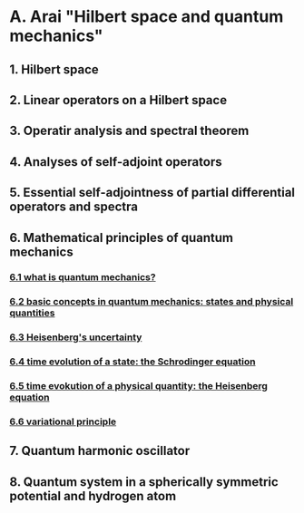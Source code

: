 # A. Arai "Hilbert space and quantum mechanics"

## 1. Hilbert space

## 2. Linear operators on a Hilbert space

## 3. Operatir analysis and spectral theorem

## 4. Analyses of self-adjoint operators

## 5. Essential self-adjointness of partial differential operators and spectra

## 6. Mathematical principles of quantum mechanics
### [6.1 what is quantum mechanics?](./Ch6/6.1.md)
### [6.2 basic concepts in quantum mechanics: states and physical quantities](./Ch6/6.2.md)
### [6.3 Heisenberg's uncertainty](./Ch6/6.3.md)
### [6.4 time evolution of a state: the Schrodinger equation](./Ch6/6.4.md)
### [6.5 time evokution of a physical quantity: the Heisenberg equation](./Ch6/6.5.md)
### [6.6 variational principle](./Ch6/6.6.md)

## 7. Quantum harmonic oscillator

## 8. Quantum system in a spherically symmetric potential and hydrogen atom